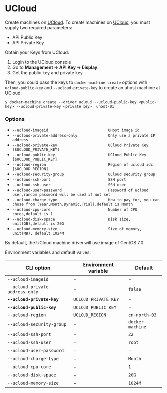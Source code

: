 <!--[metadata]>
+++
title = "UCloud"
description = "UCloud driver for machine"
keywords = ["machine, ucloud, driver"]
[menu.main]
parent="smn_machine_drivers"
+++
<![end-metadata]-->

# UCloud
Create machines on [UCloud](http://ucloud.cn). To create machines on [UCloud](http://ucloud.cn), you must supply two required parameters:

 - API Public Key
 - API Private Key
 

Obtain your Keys from UCloud:

  1. Login to the UCloud console
  2. Go to **Management -> API Key -> Display**.
  3. Get the public key and private key

Then, you could pass the keys to `docker-machine create` options with `--ucloud-public-key` and `--ucloud-private-key` to create an
uhost machine at UCloud.

```
$ docker-machine create --driver ucloud --ucloud-public-key <public-key> --ucloud-private-key <private key>  uhost-01
```


### Options
 -  `--ucloud-imageid 							UHost image id`
 -  `--ucloud-private-address-only				Only use a private IP address`
 -  `--ucloud-private-key 						UCloud Private Key [$UCLOUD_PRIVATE_KEY]`
 -  `--ucloud-public-key 						UCloud Public Key [$UCLOUD_PUBLIC_KEY]`
 -  `--ucloud-region 				            Region of ucloud idc [$UCLOUD_REGION]`
 -  `--ucloud-security-group                    UCloud security group`
 -  `--ucloud-ssh-port  						SSH port`
 -  `--ucloud-ssh-user      					SSH user`
 -  `--ucloud-user-password 					Password of ucloud user,random password will be used if not set`
 -  `--ucloud-charge-type            			How to pay for, you can chose from (Year,Month,Dynamic,Trial),default is Month`
 -  `--ucloud-cpu-core  						Number of CPU cores,default is 1`
 -  `--ucloud-disk-space    					Disk size, unit(GB),default is 20G`
 -  `--ucloud-memory-size        				Size of memory, unit(MB), default 1024M`


By default, the UCloud machine driver will use image of CentOS 7.0.


Environment variables and default values:

| CLI option                          | Environment variable    | Default          |
|-------------------------------------|-------------------------|------------------|
| `--ucloud-imageid`                  | -                       | -                |
| `--ucloud-private-address-only`     | -                       |`false`           |
| **`--ucloud-private-key`**          | `UCLOUD_PRIVATE_KEY`    | -                |
| **`--ucloud-public-key`**           | `UCLOUD_PUBLIC_KEY`     | -                |
| `--ucloud-region`                   | `UCLOUD_REGION`         |`cn-north-03`     |
| `--ucloud-security-group`           | -                       |`docker-machine`  |
| `--ucloud-ssh-port`                 | -                       | `22`             |
| `--ucloud-ssh-user`                 | -                       | `root`           |
| `--ucloud-user-password`            | -                       | -                |
| `--ucloud-charge-type`              | -                       |  `Month`         |
| `--ucloud-cpu-core   `              | -                       |  `1`             |
| `--ucloud-disk-space `              | -                       |  `20G`           |
| `--ucloud-memory-size`              | -                       |  `1024M`         |
